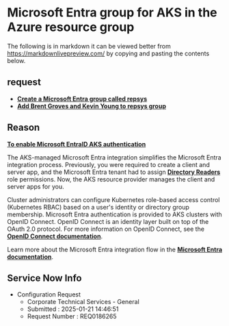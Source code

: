 # Microsoft Entra group for AKS in the Azure resource group

The following is in markdown it can be viewed better from <https://markdownlivepreview.com/> by copying and pasting the contents below.

## request

- **[Create a Microsoft Entra group called repsys](https://learn.microsoft.com/en-us/entra/fundamentals/groups-view-azure-portal#create-a-new-group)**
- **[Add Brent Groves and Kevin Young to repsys group](https://learn.microsoft.com/en-us/entra/fundamentals/groups-view-azure-portal#add-a-group-member)**

## Reason

**[To enable Microsoft EntraID AKS authentication](https://learn.microsoft.com/en-us/azure/aks/enable-authentication-microsoft-entra-id)**

The AKS-managed Microsoft Entra integration simplifies the Microsoft Entra integration process. Previously, you were required to create a client and server app, and the Microsoft Entra tenant had to assign **[Directory Readers](https://learn.microsoft.com/en-us/entra/identity/role-based-access-control/permissions-reference#directory-readers)** role permissions. Now, the AKS resource provider manages the client and server apps for you.

Cluster administrators can configure Kubernetes role-based access control (Kubernetes RBAC) based on a user's identity or directory group membership. Microsoft Entra authentication is provided to AKS clusters with OpenID Connect. OpenID Connect is an identity layer built on top of the OAuth 2.0 protocol. For more information on OpenID Connect, see the **[OpenID Connect documentation](https://learn.microsoft.com/en-us/entra/identity-platform/v2-protocols-oidc)**.

Learn more about the Microsoft Entra integration flow in the **[Microsoft Entra documentation](https://learn.microsoft.com/en-us/azure/aks/concepts-identity#azure-ad-integration)**.

## Service Now Info

- Configuration Request
  - Corporate Technical Services - General
  - Submitted : 2025-01-21 14:46:51
  - Request Number : REQ0186265
